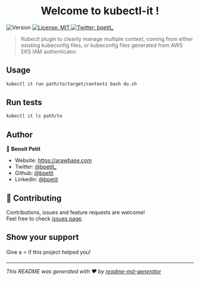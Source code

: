 <h1 align="center">Welcome to kubectl-it !</h1>
<p>
  <img alt="Version" src="https://img.shields.io/badge/version-0.1a-blue.svg?cacheSeconds=2592000" />
  <a href="#" target="_blank">
    <img alt="License: MIT" src="https://img.shields.io/badge/License-MIT-yellow.svg" />
  </a>
  <a href="https://twitter.com/bpetit\_" target="_blank">
    <img alt="Twitter: bpetit_" src="https://img.shields.io/twitter/follow/bpetit_.svg?style=social" />
  </a>
</p>

> Kubectl plugin to cleanly manage multiple context, coming from either existing kubeconfig files, or kubeconfig files generated from AWS EKS IAM authenticator.

## Usage

```sh
kubectl it run path/to/target/contexts bash do.sh
```

## Run tests

```sh
kubectl it ls path/to
```

## Author

👤 **Benoit Petit**

* Website: https://arawbase.com
* Twitter: [@bpetit\_](https://twitter.com/bpetit\_)
* Github: [@bpetit](https://github.com/bpetit)
* LinkedIn: [@bpetit](https://linkedin.com/in/bpetit)

## 🤝 Contributing

Contributions, issues and feature requests are welcome!<br />Feel free to check [issues page](https://github.com/bpetit/kubectl-it/issues).

## Show your support

Give a ⭐️ if this project helped you!

***
_This README was generated with ❤️ by [readme-md-generator](https://github.com/kefranabg/readme-md-generator)_

